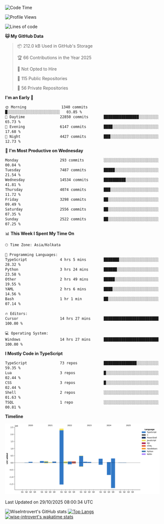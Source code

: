 <!--START_SECTION:waka-->
![Code Time](http://img.shields.io/badge/Code%20Time-4%2C420%20hrs%2017%20mins-blue)

![Profile Views](http://img.shields.io/badge/Profile%20Views-0-blue)

![Lines of code](https://img.shields.io/badge/From%20Hello%20World%20I%27ve%20Written-4.3%20million%20lines%20of%20code-blue)

**🐱 My GitHub Data** 

> 📦 212.0 kB Used in GitHub's Storage 
 > 
> 🏆 66 Contributions in the Year 2025
 > 
> 🚫 Not Opted to Hire
 > 
> 📜 115 Public Repositories 
 > 
> 🔑 56 Private Repositories 
 > 
**I'm an Early 🐤** 

```text
🌞 Morning                1340 commits        █░░░░░░░░░░░░░░░░░░░░░░░░   03.85 % 
🌆 Daytime                22850 commits       ████████████████░░░░░░░░░   65.73 % 
🌃 Evening                6147 commits        ████░░░░░░░░░░░░░░░░░░░░░   17.68 % 
🌙 Night                  4427 commits        ███░░░░░░░░░░░░░░░░░░░░░░   12.73 % 
```
📅 **I'm Most Productive on Wednesday** 

```text
Monday                   293 commits         ░░░░░░░░░░░░░░░░░░░░░░░░░   00.84 % 
Tuesday                  7487 commits        █████░░░░░░░░░░░░░░░░░░░░   21.54 % 
Wednesday                14534 commits       ██████████░░░░░░░░░░░░░░░   41.81 % 
Thursday                 4074 commits        ███░░░░░░░░░░░░░░░░░░░░░░   11.72 % 
Friday                   3298 commits        ██░░░░░░░░░░░░░░░░░░░░░░░   09.49 % 
Saturday                 2556 commits        ██░░░░░░░░░░░░░░░░░░░░░░░   07.35 % 
Sunday                   2522 commits        ██░░░░░░░░░░░░░░░░░░░░░░░   07.25 % 
```


📊 **This Week I Spent My Time On** 

```text
🕑︎ Time Zone: Asia/Kolkata

💬 Programming Languages: 
TypeScript               4 hrs 5 mins        ███████░░░░░░░░░░░░░░░░░░   28.32 % 
Python                   3 hrs 24 mins       ██████░░░░░░░░░░░░░░░░░░░   23.58 % 
Other                    2 hrs 49 mins       █████░░░░░░░░░░░░░░░░░░░░   19.55 % 
YAML                     2 hrs 6 mins        ████░░░░░░░░░░░░░░░░░░░░░   14.56 % 
Bash                     1 hr 1 min          ██░░░░░░░░░░░░░░░░░░░░░░░   07.14 % 

🔥 Editors: 
Cursor                   14 hrs 27 mins      █████████████████████████   100.00 % 

💻 Operating System: 
Windows                  14 hrs 27 mins      █████████████████████████   100.00 % 
```

**I Mostly Code in TypeScript** 

```text
TypeScript               73 repos            ███████████████░░░░░░░░░░   59.35 % 
Lua                      3 repos             █░░░░░░░░░░░░░░░░░░░░░░░░   02.44 % 
CSS                      3 repos             █░░░░░░░░░░░░░░░░░░░░░░░░   02.44 % 
Shell                    2 repos             ░░░░░░░░░░░░░░░░░░░░░░░░░   01.63 % 
TSQL                     1 repo              ░░░░░░░░░░░░░░░░░░░░░░░░░   00.81 % 
```



**Timeline**

![Lines of Code chart](https://raw.githubusercontent.com/wise-introvert/wise-introvert/master/assets/bar_graph.png)


 Last Updated on 29/10/2025 08:00:34 UTC
<!--END_SECTION:waka-->

![WiseIntrovert's GitHub stats](https://github-readme-stats.vercel.app/api?username=wise-introvert&count_private=true&show_icons=true)
[![Top Langs](https://github-readme-stats.vercel.app/api/top-langs/?username=wise-introvert&langs_count=10)](https://github.com/anuraghazra/github-readme-stats)
[![wise-introvert's wakatime stats](https://github-readme-stats.vercel.app/api/wakatime?username=wiseintrovert)](https://github.com/anuraghazra/github-readme-stats)
